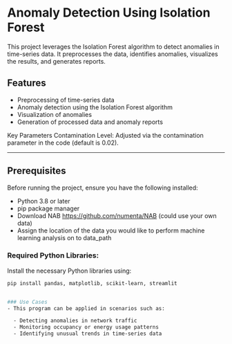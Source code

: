 # Anomaly Detection Using Isolation Forest

This project leverages the Isolation Forest algorithm to detect anomalies in time-series data. It preprocesses the data, identifies anomalies, visualizes the results, and generates reports.

## Features
- Preprocessing of time-series data
- Anomaly detection using the Isolation Forest algorithm
- Visualization of anomalies
- Generation of processed data and anomaly reports

Key Parameters
Contamination Level: Adjusted via the contamination parameter in the code (default is 0.02).

---

## Prerequisites
Before running the project, ensure you have the following installed:
- Python 3.8 or later
- pip package manager
- Download NAB https://github.com/numenta/NAB (could use your own data)
- Assign the location of the data you would like to perform machine learning analysis on to data_path

### Required Python Libraries:
Install the necessary Python libraries using:
```bash
pip install pandas, matplotlib, scikit-learn, streamlit


### Use Cases
- This program can be applied in scenarios such as:

  - Detecting anomalies in network traffic
  - Monitoring occupancy or energy usage patterns
  - Identifying unusual trends in time-series data
